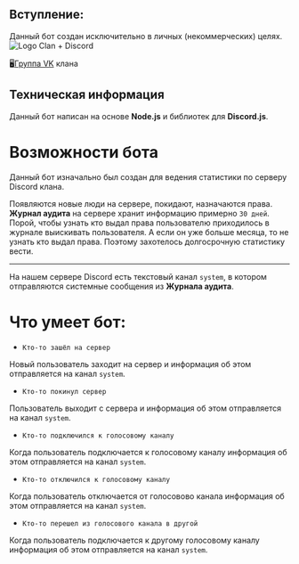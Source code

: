 ## Вступление:
Данный бот создан исключительно в личных (некоммерческих) целях. 
<img src="https://imgur.com/download/R3eV77L" alt="Logo Clan + Discord" />

🖥<a href="https://vk.com/wf_rsd">Группа VK</a> клана

## Техническая информация
Данный бот написан на основе __Node.js__ и библиотек для __Discord.js__. 

# Возможности бота
Данный бот изначально был создан для ведения статистики по серверу Discord клана. 

Появляются новые люди на сервере, покидают, назначаются права. __Журнал аудита__ на сервере хранит информацию примерно `30 дней`. Порой, чтобы узнать кто выдал права пользователю приходилось в журнале выискивать пользователя. А если он уже больше месяца, то не узнать кто выдал права. Поэтому захотелось долгосрочную статистику вести.
***
На нашем сервере Discord есть текстовый канал `system`, в котором отправляются системные сообщения из __Журнала аудита__.

# Что умеет бот:
* `Кто-то зашёл на сервер`

Новый пользователь заходит на сервер и информация об этом отправляется на канал `system`.
* `Кто-то покинул сервер`

Пользователь выходит с сервера и информация об этом отправляется на канал `system`.
* `Кто-то подключился к голосовому каналу`

Когда пользователь подключается к голосовому каналу информация об этом отправляется на канал `system`.
* `Кто-то отключился к голосовому каналу`

Когда пользователь отключается от голосовово канала информация об этом отправляется на канал `system`.
* `Кто-то перешел из голосового канала в другой`

Когда пользователь подключается к другому голосовому каналу информация об этом отправляется на канал `system`.
